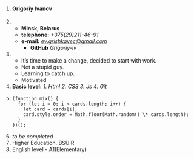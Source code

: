 1.  #### Grigoriy Ivanov
2.  - **Minsk, Belarus**
    - **telephone:** _+375(29)211-46-91_
    - **e-mail:** *ev.grishkavec@gmail.com*
      - **GitHub** _Grigoriy-iv_
3.  - It’s time to make a change, decided to start with work.
    - Not a stupid guy.
    - Learning to catch up.
    - Motivated
4.  **Basic level:**
    _1. Html_
    _2. CSS_
    _3. Js_
    _4. Git_
5.  ```
    (function mix() {
      for (let i = 0; i < cards.length; i++) {
        let card = cards[i];
        card.style.order = Math.floor(Math.random() \* cards.length);
      }
    })();
    ```
6.  _to be completed_
7.  Higher Education. BSUIR
8.  English level - A1(Elementary)
